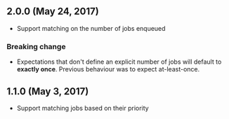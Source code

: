 ## 2.0.0 (May 24, 2017)

* Support matching on the number of jobs enqueued

### Breaking change
* Expectations that don't define an explicit number of jobs will default to **exactly once**. Previous behaviour was to expect at-least-once.

## 1.1.0 (May 3, 2017)

* Support matching jobs based on their priority
